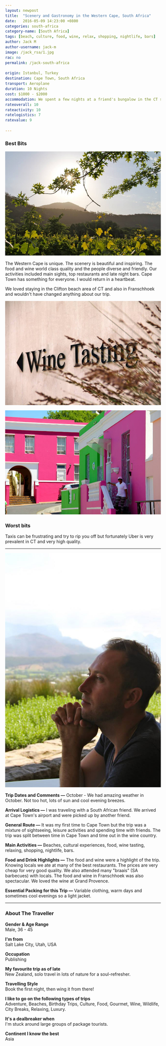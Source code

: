 ```yaml
---
layout: newpost
title:  "Scenery and Gastronomy in the Western Cape, South Africa"
date:   2016-05-09 14:23:00 +0800
categories: south-africa
category-name: [South Africa]
tags: [beach, culture, food, wine, relax, shopping, nightlife, bars]
author: Jack M
author-username: jack-m
image: /jack_rsa/1.jpg
rac: no
permalink: /jack-south-africa

origin: Istanbul, Turkey
destination: Cape Town, South Africa
transport: Aeroplane
duration: 10 Nights
cost: $1000 - $2000
accommodation: We spent a few nights at a friend's bungalow in the CT suburb of Clifton, right on the beach. We then traveled to the wine country and stayed at an absolutely amazing boutique hotel called Akademie Street Boutique Hotel. We loved the place and the owners and highly recommend it. After our tour of wine country we stayed at the Taj Cape Town.
rateoverall: 10
rateactivity: 10
ratelogistics: 7
ratevalue: 9

---
```


### Best Bits

![Jack in South Africa's Western Cape](/img/jack_rsa/2.jpg "Jack in South Africa's Western Cape")

The Western Cape is unique. The scenery is beautiful and inspiring. The food and wine world class quality and the people diverse and friendly. Our activities included main sights, top restaurants and late night bars. Cape Town has something for everyone. I would return in a heartbeat.

We loved staying in the Clifton beach area of CT and also in Franschhoek and wouldn't have changed anything about our trip.

![Jack in South Africa's Western Cape](/img/jack_rsa/3.jpg "Jack in South Africa's Western Cape")

![Jack in South Africa's Western Cape](/img/jack_rsa/4.jpg "Jack in South Africa's Western Cape")

### Worst bits

Taxis can be frustrating and try to rip you off but fortunately Uber is very prevalent in CT and very high quality.

<hr />

![Jack in South Africa's Western Cape](/img/jack_rsa/5.jpg "Jack in South Africa's Western Cape")

**Trip Dates and Comments &mdash;** October - We had amazing weather in October. Not too hot, lots of sun and cool evening breezes.

**Arrival Logistics &mdash;** I was traveling with a South African friend. We arrived at Cape Town's airport and were picked up by another friend.

**General Route &mdash;** It was my first time to Cape Town but the trip was a mixture of sightseeing, leisure activities and spending time with friends. The trip was split between time in Cape Town and time out in the wine country.

**Main Activities &mdash;** Beaches, cultural experiences, food, wine tasting, relaxing, shopping, nightlife, bars.

**Food and Drink Highlights &mdash;** The food and wine were a highlight of the trip. Knowing locals we ate at many of the best restaurants. The prices are very cheap for very good quality. We also attended many "braais" (SA barbecues) with locals. The food and wine in Franschhoek was also spectacular. We loved the wine at Grand Provence.

**Essential Packing for this Trip &mdash;** Variable clothing, warm days and sometimes cool evenings so a light jacket.

<hr />

### About The Traveller

**Gender & Age Range<br />** Male, 36 - 45

**I'm from <br />** Salt Lake City, Utah, USA

**Occupation <br />** Publishing

**My favourite trip as of late <br />** New Zealand, solo travel in lots of nature for a soul-refresher.

**Travelling Style <br />** Book the first night, then wing it from there!

**I like to go on the following types of trips <br />** Adventure, Beaches, Birthday Trips, Culture, Food, Gourmet, Wine, Wildlife, City Breaks, Relaxing, Luxury.

**It's a dealbreaker when <br />** I'm stuck around large groups of package tourists.

**Continent I know the best <br />** Asia
